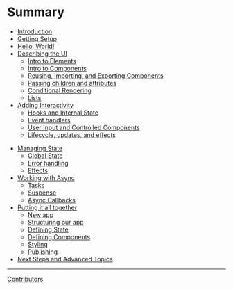 # Summary

- [Introduction](README.md)
- [Getting Setup](setup.md)
- [Hello, World!](hello_world.md)
- [Describing the UI](concepts/00-index.md)
  - [Intro to Elements](concepts/vnodes.md)
  - [Intro to Components](concepts/components.md)
  - [Reusing, Importing, and Exporting Components](concepts/exporting_components.md)
  - [Passing children and attributes](concepts/component_children.md)
  - [Conditional Rendering](concepts/conditional_rendering.md)
  - [Lists](concepts/lists.md)
- [Adding Interactivity](concepts/interactivity.md)
  - [Hooks and Internal State](concepts/hooks.md)
  - [Event handlers](concepts/event_handlers.md)
  - [User Input and Controlled Components](concepts/user_input.md)
  - [Lifecycle, updates, and effects](concepts/lifecycles.md)

<!-- Responding to Events
State: A Component's Memory
Render and Commit
State as a Snapshot
Queueing a Series of State Updates
Updating Objects in State
Updating Arrays in State -->

<!-- Reacting to Input with State
Choosing the State Structure
Sharing State Between Components
Preserving and Resetting State
Extracting State Logic into a Reducer
Passing Data Deeply with Context
Scaling Up with Reducer and Context -->
- [Managing State](concepts/managing_state.md)
  - [Global State](concepts/sharedstate.md)
  - [Error handling](concepts/errorhandling.md)
  - [Effects](concepts/effects.md)
- [Working with Async](concepts/async.md)
  - [Tasks](concepts/asynctasks.md)
  - [Suspense](concepts/suspense.md)
  - [Async Callbacks](concepts/asynccallbacks.md)
- [Putting it all together](tutorial/index.md)
  - [New app](tutorial/new_app.md)
  - [Structuring our app](tutorial/structure.md)
  - [Defining State](tutorial/state.md)
  - [Defining Components](tutorial/components.md)
  - [Styling](tutorial/styling.md)
  - [Publishing](tutorial/publishing.md)
- [Next Steps and Advanced Topics](final/index.md)
<!-- - [Topics in Depth](depth/topics.md)
  - [RSX](depth/rsx.md)
  - [Components](depth/components.md)
  - [Props](depth/props.md)
  - [Memoization](depth/memoization.md)
  - [Performance](depth/performance.md)
  - [Testing](depth/testing.md)
- [Advanced Guides](tutorial/advanced_guides.md)
  - [Memoization](concepts/memoization.md)
  - [RSX in Depth](concepts/rsx_in_depth.md)
  - [Building Elements with NodeFactory](concepts/rsx.md)
  - [Custom Elements](concepts/custom_elements.md)
  - [Custom Renderer](concepts/custom_renderer.md)
  - [Server-side components](concepts/server_side_components.md)
  - [Bundling and Distributing](concepts/bundline.md)
- [Web]()
  - [Getting Started]()
  - [Down-casting Nodes]()
  - [Wrapping Web APIs]()
- [SSR]()
  - [Wrapping Web APIs]()
- [Desktop]()
  - [Wrapping Web APIs]()
- [Mobile]()
  - [Wrapping Web APIs]()
- [Reference Guide]()
  - [Anti-patterns]()
  - [Children]()
  - [Conditional Rendering]()
  - [Controlled Inputs]()
  - [Custom Elements]()
  - [Empty Components]()
  - [Error Handling]()
  - [Fragments]()
  - [Global CSS]()
  - [Inline Styles]()
  - [Iterators]()
  - [Listeners]()
  - [Memoization]()
  - [Node Refs]()
  - [Spread Pattern]()
  - [State Management]()
  - [Suspense]()
  - [task]()
  - [Testing]() -->

-----------

[Contributors](misc/contributors.md)
